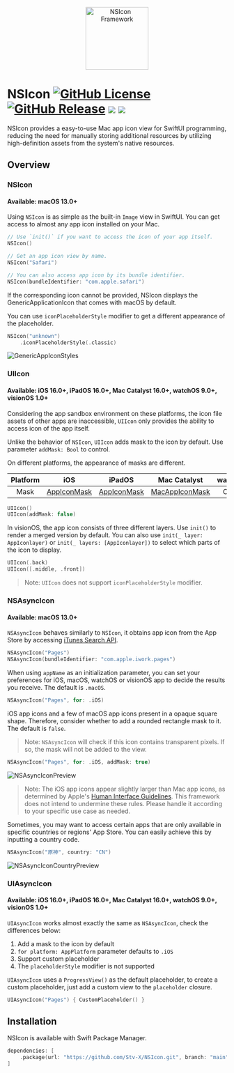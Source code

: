 

<p align="center">
    <img src="https://github.com/Stv-X/NSIcon/assets/30586070/ff00cd60-d6df-4b1d-b9ab-a1069a2ccdf3" 
    alt="NSIcon Framework" width="144"/>
</p>

# NSIcon [![GitHub License](https://img.shields.io/github/license/stv-x/nsicon)](https://raw.githubusercontent.com/Stv-X/NSIcon/master/LICENSE) [![GitHub Release](https://img.shields.io/github/v/release/stv-x/nsicon)](https://github.com/Stv-X/NSIcon/releases/latest) [![](https://img.shields.io/endpoint?url=https%3A%2F%2Fswiftpackageindex.com%2Fapi%2Fpackages%2FStv-X%2FNSIcon%2Fbadge%3Ftype%3Dswift-versions)](https://swiftpackageindex.com/Stv-X/NSIcon) [![](https://img.shields.io/endpoint?url=https%3A%2F%2Fswiftpackageindex.com%2Fapi%2Fpackages%2FStv-X%2FNSIcon%2Fbadge%3Ftype%3Dplatforms)](https://swiftpackageindex.com/Stv-X/NSIcon)

NSIcon provides a easy-to-use Mac app icon view for SwiftUI programming, reducing the need for manually storing additional resources by utilizing high-definition assets from the system's native resources.

## Overview

### NSIcon
#### Available: macOS 13.0+

Using `NSIcon` is as simple as the built-in `Image` view in SwiftUI.
You can get access to almost any app icon installed on your Mac.

```swift
// Use `init()` if you want to access the icon of your app itself.
NSIcon()

// Get an app icon view by name.
NSIcon("Safari")

// You can also access app icon by its bundle identifier.
NSIcon(bundleIdentifier: "com.apple.safari")
```

If the corresponding icon cannot be provided, NSIcon displays the GenericApplicationIcon that comes with macOS by default.

You can use `iconPlaceholderStyle` modifier to get a different appearance of the placeholder.

```swift
NSIcon("unknown")
    .iconPlaceholderStyle(.classic)
```

![GenericAppIconStyles](https://github.com/Stv-X/NSIcon/assets/30586070/3a151568-b0b5-433b-9662-d3dca5f26290)


### UIIcon
#### Available: iOS 16.0+, iPadOS 16.0+, Mac Catalyst 16.0+, watchOS 9.0+, visionOS 1.0+

Considering the app sandbox environment on these platforms, the icon file assets of other apps are inaccessible, `UIIcon` only provides the ability to access icon of the app itself.

Unlike the behavior of `NSIcon`, `UIIcon` adds mask to the icon by default. Use parameter `addMask: Bool` to control.

On different platforms, the appearance of masks are different.

| Platform |                             iOS                              | iPadOS                                                       |                         Mac Catalyst                         | watchOS | visionOS |
| :------: | :----------------------------------------------------------: | ------------------------------------------------------------ | :----------------------------------------------------------: | :-----: | :------: |
|   Mask   | [AppIconMask](https://github.com/Stv-X/NSIcon/tree/main/Sources/NSIcon/Media.xcassets/AppIconMask.imageset) | [AppIconMask](https://github.com/Stv-X/NSIcon/tree/main/Sources/NSIcon/Media.xcassets/AppIconMask.imageset) | [MacAppIconMask](https://github.com/Stv-X/NSIcon/tree/main/Sources/NSIcon/Media.xcassets/MacAppIconMask.imageset) | Circle  |  Circle  |

```swift
UIIcon()
UIIcon(addMask: false)
```

In visionOS, the app icon consists of three different layers. Use `init()` to render a merged version by default.
You can also use `init(_ layer: AppIconlayer)` or `init(_ layers: [AppIconlayer])` to select which parts of the icon to display.

```swift
UIIcon(.back)
UIIcon([.middle, .front])
```

> Note: `UIIcon` does not support `iconPlaceholderStyle` modifier.

### NSAsyncIcon
#### Available: macOS 13.0+

`NSAsyncIcon` behaves similarly to `NSIcon`, it obtains app icon from the App Store by accessing [iTunes Search API](https://developer.apple.com/library/archive/documentation/AudioVideo/Conceptual/iTuneSearchAPI).

```swift
NSAsyncIcon("Pages")
NSAsyncIcon(bundleIdentifier: "com.apple.iwork.pages")
```

When using `appName` as an initialization parameter, you can set your preferences for iOS, macOS, watchOS or visionOS app to decide the results you receive. The default is `.macOS`. 

```swift
NSAsyncIcon("Pages", for: .iOS)
```

iOS app icons and a few of macOS app icons present in a opaque square shape. Therefore, consider whether to add a rounded rectangle mask to it. The default is `false`.

> Note: `NSAsyncIcon` will check if this icon contains transparent pixels. If so, the mask will not be added to the view.

```swift
NSAsyncIcon("Pages", for: .iOS, addMask: true)
```

![NSAsyncIconPreview](https://github.com/Stv-X/NSIcon/assets/30586070/a24cb2b5-e54e-4e28-a1e5-798c5d03cc30)

> Note: The iOS app icons appear slightly larger than Mac app icons, as determined by Apple's [Human Interface Guidelines](https://developer.apple.com/design/human-interface-guidelines/app-icons). This framework does not intend to undermine these rules. Please handle it according to your specific use case as needed.

Sometimes, you may want to access certain apps that are only available in specific countries or regions' App Store. You can easily achieve this by inputting a country code.

```swift
NSAsyncIcon("原神", country: "CN")
```

![NSAsyncIconCountryPreview](https://github.com/Stv-X/NSIcon/assets/30586070/b88c6e18-8907-4be5-b855-0584c1d8eaf2)

### UIAsyncIcon
#### Available: iOS 16.0+, iPadOS 16.0+, Mac Catalyst 16.0+, watchOS 9.0+, visionOS 1.0+

`UIAsyncIcon` works almost exactly the same as `NSAsyncIcon`, check the differences below:
1. Add a mask to the icon by default
2. `for platform: AppPlatform` parameter defaults to `.iOS`
3. Support custom placeholder
4. The `placeholderStyle` modifier is not supported

`UIAsyncIcon` uses a `ProgressView()` as the default placeholder, to create a custom placeholder, just add a custom view to the `placeholder` closure.

```swift
UIAsyncIcon("Pages") { CustomPlaceholder() }
```


## Installation

NSIcon is available with Swift Package Manager.

```swift
dependencies: [
    .package(url: "https://github.com/Stv-X/NSIcon.git", branch: "main")
]
```
